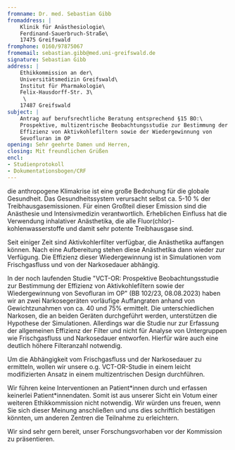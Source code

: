 ```yaml
---
fromname: Dr. med. Sebastian Gibb
fromaddress: |
    Klinik für Anästhesiologie\
    Ferdinand-Sauerbruch-Straße\
    17475 Greifswald
fromphone: 0160/97875067
fromemail: sebastian.gibb@med.uni-greifswald.de
signature: Sebastian Gibb
address: |
    Ethikkommission an der\
    Universitätsmedizin Greifswald\
    Institut für Pharmakologie\
    Felix-Hausdorff-Str. 3\
     \
    17487 Greifswald
subject: |
    Antrag auf berufsrechtliche Beratung entsprechend §15 BO:\
    Prospektive, multizentrische Beobachtungsstudie zur Bestimmung der
    Effizienz von Aktivkohlefiltern sowie der Wiedergewinnung von
    Sevofluran im OP
opening: Sehr geehrte Damen und Herren,
closing: Mit freundlichen Grüßen
encl:
- Studienprotokoll
- Dokumentationsbogen/CRF
---
```


die anthropogene Klimakrise ist eine große Bedrohung für die globale Gesundheit.
Das Gesundheitssystem verursacht selbst ca. 5-10 \% der Treibhausgasemissionen.
Für einen Großteil dieser Emission sind die Anästhesie und Intensivmedizin
verantwortlich. Erheblichen Einfluss hat die Verwendung inhalativer
Anästhetika, die alle Fluor(chlor)\-kohlenwasserstoffe und damit
sehr potente Treibhausgase sind.

Seit einiger Zeit sind Aktivkohlerfilter verfügbar, die Anästhetika
auffangen können.
Nach eine Aufbereitung stehen diese Anästhetika dann wieder zur Verfügung.
Die Effizienz dieser Wiedergewinnung ist in Simulationen vom Frischgasfluss und
von der Narkosedauer abhängig.

In der noch laufenden Studie "VCT-OR: Prospektive Beobachtungsstudie zur Bestimmung der Effizienz von Aktivkohlefiltern sowie der Wiedergewinnung von Sevofluran im OP" (BB 102/23, 08.08.2023) haben wir an zwei Narkosegeräten vorläufige Auffangraten anhand von Gewichtzunahmen von ca. 40 und 75% ermittelt.
Die unterschiedlichen Narkosen, die an beiden Geräten durchgeführt werden, unterstützen die Hypothese der Simulationen.
Allerdings war die Studie nur zur Erfassung der allgemeinen Effizienz der Filter und nicht
für Analyse von Untergruppen wie Frischgasfluss und Narkosedauer entworfen.
Hierfür wäre auch eine deutlich höhere Filteranzahl notwendig.

Um die Abhängigkeit vom Frischgasfluss und der Narkosedauer
zu ermitteln, wollen wir unsere o.g. VCT-OR-Studie in einem leicht modifizierten
Ansatz in einem multizentrischen Design durchführen.

Wir führen keine Interventionen an Patient\*innen durch und erfassen keinerlei
Patient\*innendaten.
Somit ist aus unserer Sicht ein Votum einer weiteren Ethikkommission nicht notwendig.
Wir würden uns freuen, wenn Sie sich dieser Meinung anschließen und uns dies
schriftlich bestätigen könnten, um anderen Zentren die Teilnahme zu erleichtern.

Wir sind sehr gern bereit, unser Forschungsvorhaben vor der Kommission zu
präsentieren.

